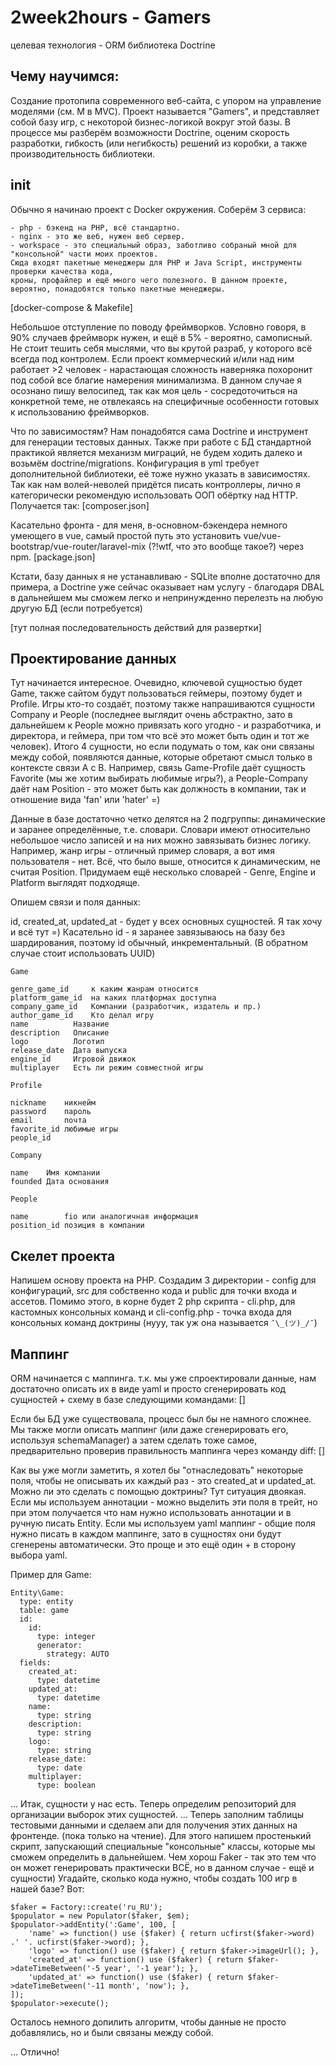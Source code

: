 # 2week2hours - Gamers

целевая технология - ORM библиотека Doctrine

## Чему научимся:
Создание протопипа современного веб-сайта, с упором на управление моделями (см. M в MVC).
Проект называетcя "Gamers", и представляет собой базу игр, c некоторой бизнес-логикой вокруг этой базы.
В процессе мы разберём возможности Doctrine, оценим скорость разработки,
гибкость (или негибкость) решений из коробки, а также производительность библиотеки.

## init
Обычно я начинаю проект с Docker окружения. Соберём 3 сервиса:

	- php - бэкенд на PHP, всё стандартно.
	- nginx - это же веб, нужен веб сервер.
	- workspace - это специальный образ, заботливо собраный мной для "консольной" части моих проектов.
	Сюда входят пакетные менеджеры для PHP и Java Script, инструменты проверки качества кода,
	кроны, профайлер и ещё много чего полезного. В данном проекте, вероятно, понадобятся только пакетные менеджеры.

[docker-compose & Makefile]

Небольшое отступление по поводу фреймворков. Условно говоря, в 90% случаев фреймворк нужен, и ещё в 5% - вероятно, самописный.
Не стоит тешить себя мыслями, что вы крутой разраб, у которого всё всегда под контролем. Если проект коммерческий и/или над
ним работает >2 человек - нарастающая сложность наверняка похоронит под собой все благие намерения минимализма. В данном случае
я осознано пишу велосипед, так как моя цель - сосредоточиться на конкретной теме, не отвлекаясь на специфичные
особенности готовых к использованию фреймворков.

Что по зависимостям? Нам понадобятся сама Doctrine и инструмент для генерации тестовых данных.
Также при работе с БД стандартной практикой является механизм миграций, не будем ходить далеко и возьмём doctrine/migrations.
Конфигурация в yml требует дополнительной библиотеки, её тоже нужно указать в зависимостях.
Так как нам волей-неволей придётся писать контроллеры, лично я категорически рекомендую использовать ООП обёртку над HTTP. Получается так:
[composer.json]

Касательно фронта - для меня, в-основном-бэкендера немного умеющего в vue, самый простой путь это установить
vue/vue-bootstrap/vue-router/laravel-mix (?!wtf, что это вообще такое?) через npm.
[package.json]

Кстати, базу данных я не устанавливаю - SQLite вполне достаточно для примера, а Doctrine уже сейчас оказывает нам услугу -
благодаря DBAL в дальнейшем мы сможем легко и непринужденно перелезть на любую другую БД (если потребуется)

[тут полная последовательность действий для развертки]

## Проектирование данных

Тут начинается интересное. Очевидно, ключевой сущностью будет Game, также сайтом будут пользоваться геймеры, поэтому будет и Profile.
Игры кто-то создаёт, поэтому также напрашиваются сущности Company и People (последнее выглядит очень абстрактно, зато в дальнейшем
к People можно привязать кого угодно - и разработчика, и директора, и геймера, при том что всё это может быть один и тот же человек).
Итого 4 сущности, но если подумать о том, как они связаны между собой, появляются данные, которые обретают смысл только в контексте
связи A с B. Например, связь Game-Profile даёт сущность Favorite (мы же хотим выбирать любимые игры?), а People-Company даёт нам
Position - это может быть как должность в компании, так и отношение вида 'fan' или 'hater' =)

Данные в базе достаточно четко делятся на 2 подгруппы: динамические и заранее определённые, т.е. словари.
Словари имеют относительно небольшое число записей и на них можно завязывать бизнес логику.
Например, жанр игры - отличный пример словаря, а вот имя пользователя - нет. Всё, что было выше, относится к динамическим, не считая
Position. Придумаем ещё несколько словарей - Genre, Engine и Platform выглядят подходяще.

Опишем связи и поля данных:

id, created_at, updated_at - будет у всех основных сущностей. Я так хочу и всё тут =)
Касательно id - я заранее завязываюсь на базу без шардирования, поэтому id обычный, инкрементальный.
(В обратном случае стоит использовать UUID)

`Game`

	genre_game_id     к каким жанрам относится
	platform_game_id  на каких платформах доступна
	company_game_id   Компании (разработчик, издатель и пр.)
	author_game_id    Кто делал игру
	name          Название
	description   Описание
	logo          Логотип
	release_date  Дата выпуска
	engine_id     Игровой движок
	multiplayer   Есть ли режим совместной игры

`Profile`

	nickname    никнейм
	password    пароль
	email       почта
	favorite_id любимые игры
	people_id

`Company`

	name    Имя компании
	founded Дата основания

`People`

	name        fio или аналогичная информация
	position_id позиция в компании

## Скелет проекта

Напишем основу проекта на PHP. Создадим 3 директории - config для конфигураций, src
для собственно кода и public для точки входа и ассетов. Помимо этого, в корне
будет 2 php скрипта - cli.php, для кастомных консольных команд
и cli-config.php - точка входа для консольных команд доктрины (нууу, так уж она называется `¯\_(ツ)_/¯`)

## Маппинг

ORM начинается с маппинга. т.к. мы уже спроектировали данные, нам достаточно
описать их в виде yaml и просто сгенерировать код сущностей + схему в базе
следующими командами:
[]

Если бы БД уже существовала, процесс был бы не намного сложнее. Мы также
могли описать маппинг (или даже сгенерировать его, используя schemaManager)
а затем сделать тоже самое, предварительно проверив правильность маппинга
через команду diff:
[]

Как вы уже могли заметить, я хотел бы "отнаследовать" некоторые поля, чтобы не описывать их каждый раз - это created_at и updated_at.
Можно ли это сделать с помощью доктрины? Тут ситуация двоякая. Если мы используем аннотации - можно выделить эти поля в трейт,
но при этом получается что нам нужно использовать аннотации и в ручную писать Entity. Если мы используем yaml маппинг -
общие поля нужно писать в каждом маппинге, зато в сущностях они будут сгенерены автоматически. Это проще и это ещё один + в сторону выбора yaml.

Пример для Game:

	Entity\Game:
	  type: entity
	  table: game
	  id:
	    id:
	      type: integer
	      generator:
	        strategy: AUTO
	  fields:
	    created_at:
	      type: datetime
	    updated_at:
	      type: datetime
	    name:
	      type: string
	    description:
	      type: string
	    logo:
	      type: string
	    release_date:
	      type: date
	    multiplayer:
	      type: boolean

...
Итак, сущности у нас есть. Теперь определим репозиторий для организации выборок этих сущностей.
...
Теперь заполним таблицы тестовыми данными и сделаем апи для получения этих данных на фронтенде.
(пока только на чтение). Для этого напишем простенький скрипт, запускающий специальные "консольные" классы,
которые мы сможем определить в дальнейшем.
Чем хорош Faker - так это тем что он может генерировать практически ВСЁ, но в данном случае - ещё и сущности)
Угадайте, сколько кода нужно, чтобы создать 100 игр в нашей базе? Вот:

	$faker = Factory::create('ru_RU');
    $populator = new Populator($faker, $em);
    $populator->addEntity(':Game', 100, [
        'name' => function() use ($faker) { return ucfirst($faker->word) .' '. ucfirst($faker->word); },
        'logo' => function() use ($faker) { return $faker->imageUrl(); },
        'created_at' => function() use ($faker) { return $faker->dateTimeBetween('-5 year', '-1 year'); },
        'updated_at' => function() use ($faker) { return $faker->dateTimeBetween('-11 month', 'now'); },
    ]);
    $populator->execute();

Осталось немного допилить алгоритм, чтобы данные не просто добавлялись, но и были связаны между собой.

...
Отлично!
